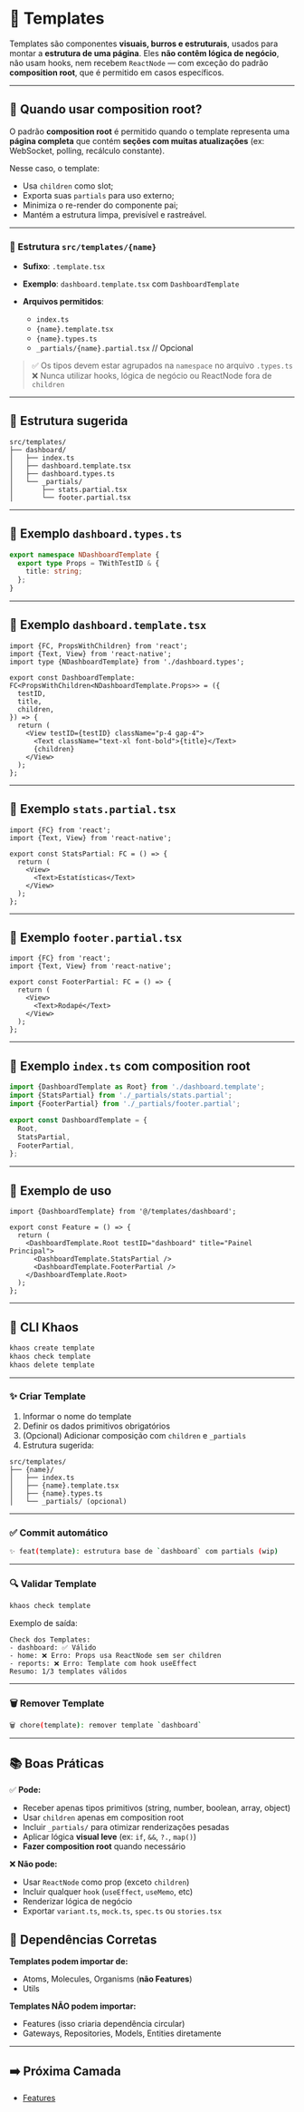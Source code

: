 # 🧾 Templates

Templates são componentes **visuais, burros e estruturais**, usados para montar a **estrutura de uma página**. Eles **não contêm lógica de negócio**, não usam hooks, nem recebem `ReactNode` — com exceção do padrão **composition root**, que é permitido em casos específicos.

---

## 🧱 Quando usar composition root?

O padrão **composition root** é permitido quando o template representa uma **página completa** que contém **seções com muitas atualizações** (ex: WebSocket, polling, recálculo constante).

Nesse caso, o template:

* Usa `children` como slot;
* Exporta suas `partials` para uso externo;
* Minimiza o re-render do componente pai;
* Mantém a estrutura limpa, previsível e rastreável.

---

### 🔹 Estrutura `src/templates/{name}`

* **Sufixo**: `.template.tsx`
* **Exemplo**: `dashboard.template.tsx` com `DashboardTemplate`
* **Arquivos permitidos**:

  * `index.ts`
  * `{name}.template.tsx`
  * `{name}.types.ts`
  * `_partials/{name}.partial.tsx` // Opcional

> ✅ Os tipos devem estar agrupados na `namespace` no arquivo `.types.ts`
> ❌ Nunca utilizar hooks, lógica de negócio ou ReactNode fora de `children`

---

## 📁 Estrutura sugerida

```text
src/templates/
├── dashboard/
│   ├── index.ts
│   ├── dashboard.template.tsx
│   ├── dashboard.types.ts
│   └── _partials/
│       ├── stats.partial.tsx
│       └── footer.partial.tsx
```

---

## 📄 Exemplo `dashboard.types.ts`

```ts
export namespace NDashboardTemplate {
  export type Props = TWithTestID & {
    title: string;
  };
}
```

---

## 📄 Exemplo `dashboard.template.tsx`

```tsx
import {FC, PropsWithChildren} from 'react';
import {Text, View} from 'react-native';
import type {NDashboardTemplate} from './dashboard.types';

export const DashboardTemplate: FC<PropsWithChildren<NDashboardTemplate.Props>> = ({
  testID,
  title,
  children,
}) => {
  return (
    <View testID={testID} className="p-4 gap-4">
      <Text className="text-xl font-bold">{title}</Text>
      {children}
    </View>
  );
};
```

---

## 📁 Exemplo `stats.partial.tsx`

```tsx
import {FC} from 'react';
import {Text, View} from 'react-native';

export const StatsPartial: FC = () => {
  return (
    <View>
      <Text>Estatísticas</Text>
    </View>
  );
};
```

---

## 📁 Exemplo `footer.partial.tsx`

```tsx
import {FC} from 'react';
import {Text, View} from 'react-native';

export const FooterPartial: FC = () => {
  return (
    <View>
      <Text>Rodapé</Text>
    </View>
  );
};
```

---

## 📄 Exemplo `index.ts` com composition root

```ts
import {DashboardTemplate as Root} from './dashboard.template';
import {StatsPartial} from './_partials/stats.partial';
import {FooterPartial} from './_partials/footer.partial';

export const DashboardTemplate = {
  Root,
  StatsPartial,
  FooterPartial,
};
```

---

## 📄 Exemplo de uso

```tsx
import {DashboardTemplate} from '@/templates/dashboard';

export const Feature = () => {
  return (
    <DashboardTemplate.Root testID="dashboard" title="Painel Principal">
      <DashboardTemplate.StatsPartial />
      <DashboardTemplate.FooterPartial />
    </DashboardTemplate.Root>
  );
};
```

---

## 🔧 CLI Khaos

```bash
khaos create template
khaos check template
khaos delete template
```

---

### ✨ Criar Template

1. Informar o nome do template
2. Definir os dados primitivos obrigatórios
3. (Opcional) Adicionar composição com `children` e `_partials`
4. Estrutura sugerida:

```text
src/templates/
├── {name}/
│   ├── index.ts
│   ├── {name}.template.tsx
│   ├── {name}.types.ts
│   └── _partials/ (opcional)
```

---

### ✅ Commit automático

```bash
✨ feat(template): estrutura base de `dashboard` com partials (wip)
```

---

### 🔍 Validar Template

```bash
khaos check template
```

Exemplo de saída:

```text
Check dos Templates:
- dashboard: ✅ Válido
- home: ❌ Erro: Props usa ReactNode sem ser children
- reports: ❌ Erro: Template com hook useEffect
Resumo: 1/3 templates válidos
```

---

### 🗑️ Remover Template

```bash
🗑️ chore(template): remover template `dashboard`
```

---

## 📚 Boas Práticas

✅ **Pode:**

* Receber apenas tipos primitivos (string, number, boolean, array, object)
* Usar `children` apenas em composition root
* Incluir `_partials/` para otimizar renderizações pesadas
* Aplicar lógica **visual leve** (ex: `if`, `&&`, `?.`, `map()`)
* **Fazer composition root** quando necessário

❌ **Não pode:**

* Usar `ReactNode` como prop (exceto `children`)
* Incluir qualquer `hook` (`useEffect`, `useMemo`, etc)
* Renderizar lógica de negócio
* Exportar `variant.ts`, `mock.ts`, `spec.ts` ou `stories.tsx`

## 🔗 Dependências Corretas

**Templates podem importar de:**
- Atoms, Molecules, Organisms (**não Features**)
- Utils

**Templates NÃO podem importar:**
- Features (isso criaria dependência circular)
- Gateways, Repositories, Models, Entities diretamente

---

## ➡️ Próxima Camada

* [Features](../features/feature.md)
